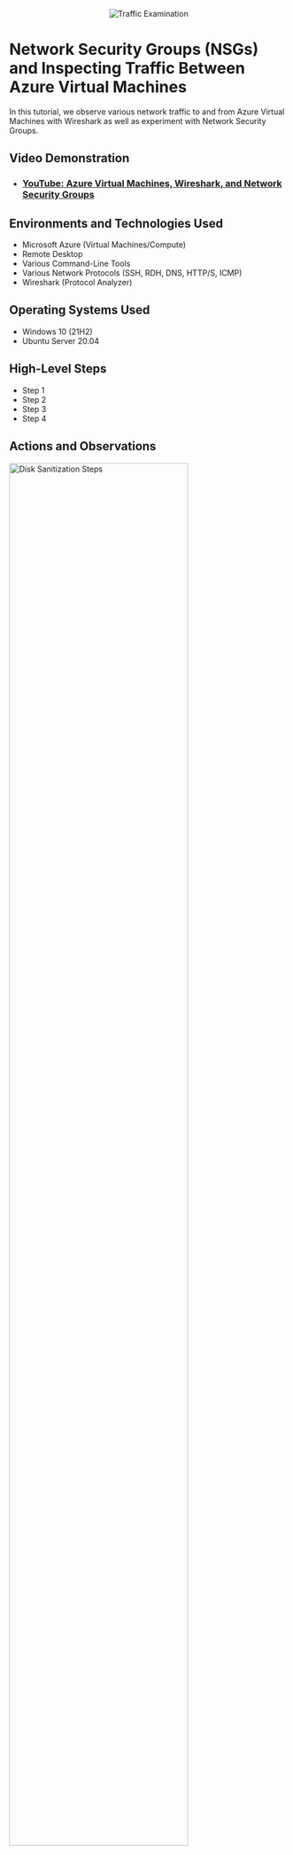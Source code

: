 <p align="center">
<img src="https://i.imgur.com/48bnieh.png" alt="Traffic Examination"/>
</p>

<h1>Network Security Groups (NSGs) and Inspecting Traffic Between Azure Virtual Machines</h1>
In this tutorial, we observe various network traffic to and from Azure Virtual Machines with Wireshark as well as experiment with Network Security Groups. <br />


<h2>Video Demonstration</h2>

- ### [YouTube: Azure Virtual Machines, Wireshark, and Network Security Groups](https://www.youtube.com)

<h2>Environments and Technologies Used</h2>

- Microsoft Azure (Virtual Machines/Compute)
- Remote Desktop
- Various Command-Line Tools
- Various Network Protocols (SSH, RDH, DNS, HTTP/S, ICMP)
- Wireshark (Protocol Analyzer)

<h2>Operating Systems Used </h2>

- Windows 10 (21H2)
- Ubuntu Server 20.04

<h2>High-Level Steps</h2>

- Step 1
- Step 2
- Step 3
- Step 4

<h2>Actions and Observations</h2>

<p>
<img src="https://imgur.com/fymZz54.png" height="80%" width="80%" alt="Disk Sanitization Steps"/>
</p>
<p>
1. I opened my web browser on my personal computer.
I navigated to whatismyipaddress.com.
I noted down the public IP address and the city that was displayed.
I recorded this information in a notepad file.
</p>
<br />

<p>
<img src="https://imgur.com/c3qNDfQ.png" height="80%" width="80%" alt="Disk Sanitization Steps"/>
</p>
<p>
2. I went to the Microsoft Azure portal and logged in with my Azure account.
In the Azure portal, I clicked on Create a resource.
I searched for Virtual Machine and selected Create.
I chose a region outside of my current location (e.g., East US since I'm in West US).
Under the Image section, I selected Windows 10.
I set the Username to "lab user" and created a strong password.
I completed the setup and clicked Review + create. Once validated, I clicked Create.
</p>
<br />


<p>
<img src="https://imgur.com/qunkdIj.png" height="80%" width="80%" alt="Disk Sanitization Steps"/>
</p>
<p>
3. Once the VM was created, I navigated to the Virtual Machine section in the Azure portal.
</p>
<br />


<p>
<img src="https://imgur.com/tkL7bXu.png" height="80%" width="80%" alt="Disk Sanitization Steps"/>
</p>
<p>
4. I found the public IP address of the VM.
</p>
<br />

<p>
<img src="https://imgur.com/U2jLgfN.png" height="80%" width="80%" alt="Disk Sanitization Steps"/>
</p>
<p>
5. I opened Microsoft Remote Desktop (or on a PC, I would open Remote Desktop Connection).
I entered the public IP address of my VM and clicked Connect.
I used the username "lab user" and the password I created to log in.
</p>
<br />

<p>
<img src="https://imgur.com/o7lXmMn.png" height="80%" width="80%" alt="Disk Sanitization Steps"/>
</p>
<p>
6. Within the VM, I opened a web browser and went to whatismyipaddress.com.
I noted down the public IP address and the location, which matched the region I selected for the VM.
</p>
<br />


<p>
<img src="https://imgur.com/YDZhnYJ.png" height="80%" width="80%" alt="Disk Sanitization Steps"/>
</p>
<p>
7. On my local computer, I went to Proton VPN and created a free account.
</p>
<br />

<p>
<img src="https://imgur.com/ZWvMPix.png" height="80%" width="80%" alt="Disk Sanitization Steps"/>
</p>
<p>
8. In my Azure VM, I opened a web browser and went to Proton VPN's download page.
I downloaded and installed the Windows Proton VPN client.
</p>
<br />

<p>
<img src="https://imgur.com/Ika7sSL.png" height="80%" width="80%" alt="Disk Sanitization Steps"/>
</p>
<p>
9. I opened the Proton VPN app within my VM.
I logged in with my Proton VPN account credentials.
</p>
<br />

<p>
<img src="https://imgur.com/yu7eZnx.png" height="80%" width="80%" alt="Disk Sanitization Steps"/>
</p>
<p>
10. With the VPN connected, I refreshed the whatismyipaddress.com page within my VM.
I noted that the IP address and location now reflected the VPN endpoint in Tokyo, Japan.
</p>
<br />


<p>
<img src="https://imgur.com/5o0lrH2.png" height="80%" width="80%" alt="Disk Sanitization Steps"/>
</p>
<p>
11. With the VPN connected, I refreshed the whatismyipaddress.com page within my VM.
I noted that the IP address and location now reflected the VPN endpoint in Tokyo, Japan.
</p>
<br />








